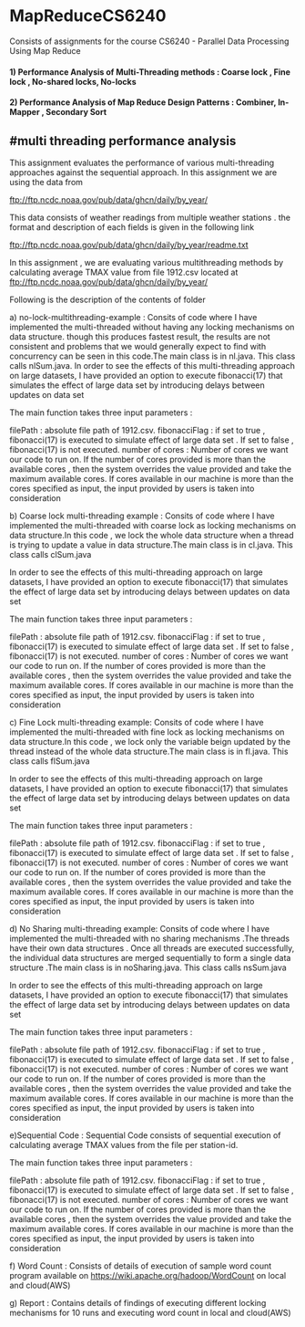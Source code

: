 # MapReduceCS6240
Consists of assignments for the course CS6240 - Parallel Data Processing Using Map Reduce

####  1) Performance Analysis of Multi-Threading methods : Coarse lock , Fine lock , No-shared locks, No-locks
####  2) Performance Analysis of Map Reduce Design Patterns : Combiner, In-Mapper , Secondary Sort 

#multi threading performance analysis
-----------------------------------------

This assignment evaluates the performance of various multi-threading approaches against the sequential approach. 
In this assignment we are using the data from 

ftp://ftp.ncdc.noaa.gov/pub/data/ghcn/daily/by_year/

This data consists of weather readings from multiple weather stations . the format and description of each fields is given in 
the following link

ftp://ftp.ncdc.noaa.gov/pub/data/ghcn/daily/by_year/readme.txt

In this assignment , we are evaluating various multithreading methods by calculating average TMAX value from file 1912.csv
located at ftp://ftp.ncdc.noaa.gov/pub/data/ghcn/daily/by_year/ 

Following is the description of the contents of folder

a) no-lock-multithreading-example : Consits of code where I have implemented the multi-threaded without having any locking
   mechanisms on data structure. though this produces fastest result, the results are not consistent and problems that we would
   generally expect to find with concurrency can be seen in this code.The main class is in nl.java. This class calls nlSum.java.
   In order to see the effects of this multi-threading approach on large datasets, I have provided an option to execute 
   fibonacci(17) that simulates the effect of large data set by introducing delays between updates on data set
   
   The main function takes three input parameters :
   
   filePath : absolute file path of 1912.csv.
   fibonacciFlag : if set to true , fibonacci(17) is executed to simulate effect of large data set . If set to false ,
                   fibonacci(17) is not executed.
   number of cores : Number of cores we want our code to run on. If the number of cores provided is more than the available 
                     cores , then the system overrides the value provided and take the maximum available cores. If cores 
                     available in our machine is more than the cores specified as input, the input provided by users is taken
                     into consideration
   
b) Coarse lock multi-threading example : Consits of code where I have implemented the multi-threaded with coarse lock
   as locking mechanisms on data structure.In this code , we lock the whole data structure when a thread is trying to update a
   value in data structure.The main class is in cl.java. This class calls clSum.java
   
   In order to see the effects of this multi-threading approach on large datasets, I have provided an option to execute 
   fibonacci(17) that simulates the effect of large data set by introducing delays between updates on data set
   
   The main function takes three input parameters :
   
   filePath : absolute file path of 1912.csv.
   fibonacciFlag : if set to true , fibonacci(17) is executed to simulate effect of large data set . If set to false ,
                   fibonacci(17) is not executed.
   number of cores : Number of cores we want our code to run on. If the number of cores provided is more than the available 
                     cores , then the system overrides the value provided and take the maximum available cores. If cores 
                     available in our machine is more than the cores specified as input, the input provided by users is taken
                     into consideration
   
c) Fine Lock multi-threading example: Consits of code where I have implemented the multi-threaded with fine lock
   as locking mechanisms on data structure.In this code , we lock only the variable beign updated by the thread instead of 
   the whole data structure.The main class is in fl.java. This class calls flSum.java
   
   In order to see the effects of this multi-threading approach on large datasets, I have provided an option to execute 
   fibonacci(17) that simulates the effect of large data set by introducing delays between updates on data set
   
   The main function takes three input parameters :
   
   filePath : absolute file path of 1912.csv.
   fibonacciFlag : if set to true , fibonacci(17) is executed to simulate effect of large data set . If set to false ,
                   fibonacci(17) is not executed.
   number of cores : Number of cores we want our code to run on. If the number of cores provided is more than the available 
                     cores , then the system overrides the value provided and take the maximum available cores. If cores 
                     available in our machine is more than the cores specified as input, the input provided by users is taken
                     into consideration
   
d) No Sharing multi-threading example: Consits of code where I have implemented the multi-threaded with no sharing mechanisms
   .The threads have their own data structures . Once all threads are executed successfully, the individual data structures
   are merged sequentially to form a single data structure .The main class is in noSharing.java. This class calls nsSum.java
   
   In order to see the effects of this multi-threading approach on large datasets, I have provided an option to execute 
   fibonacci(17) that simulates the effect of large data set by introducing delays between updates on data set
   
   The main function takes three input parameters :
   
   filePath : absolute file path of 1912.csv.
   fibonacciFlag : if set to true , fibonacci(17) is executed to simulate effect of large data set . If set to false ,
                   fibonacci(17) is not executed.
   number of cores : Number of cores we want our code to run on. If the number of cores provided is more than the available 
                     cores , then the system overrides the value provided and take the maximum available cores. If cores 
                     available in our machine is more than the cores specified as input, the input provided by users is taken
                     into consideration
                     
  e)Sequential Code : Sequential Code consists of sequential execution of calculating average TMAX values from the file per 
                      station-id. 
   
   The main function takes three input parameters :
   
   filePath : absolute file path of 1912.csv.
   fibonacciFlag : if set to true , fibonacci(17) is executed to simulate effect of large data set . If set to false ,
                   fibonacci(17) is not executed.
   number of cores : Number of cores we want our code to run on. If the number of cores provided is more than the available 
                     cores , then the system overrides the value provided and take the maximum available cores. If cores 
                     available in our machine is more than the cores specified as input, the input provided by users is taken
                     into consideration
                     
   f) Word Count : Consists of details of execution of sample word count program available on 
      https://wiki.apache.org/hadoop/WordCount on local and cloud(AWS)
      
   g) Report : Contains details of findings of executing different locking mechanisms for 10 runs and executing word count in 
               local and cloud(AWS)
                                       



